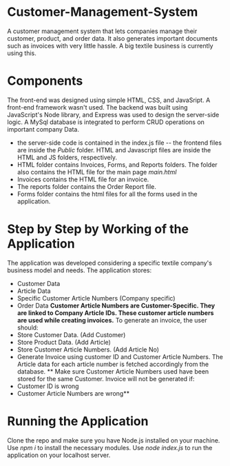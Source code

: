 # Customer-Management-System
A customer management system that lets companies manage their customer, product, and order data. It also generates important documents such as invoices with very little hassle. A big textile business is currently using this. 
# Components
The front-end was designed using simple HTML, CSS, and JavaSript. A front-end framework wasn't used. The backend was built using JavaScript's Node library, and Express was used to design the server-side logic. A MySql database is integrated to perform CRUD operations on important company Data.
- the server-side code is contained in the index.js file
-- the frontend files are inside the *Public* folder. HTML and Javascript files are inside the HTML and JS folders, respectively.
- HTML folder contains Invoices, Forms, and Reports folders. The folder also contains the HTML file for the main page *main.html*
- Invoices contains the HTML file for an invoice.
- The reports folder contains the Order Report file.
- Forms folder contains the html files for all the forms used in the application.
# Step by Step by Working of the Application
The application was developed considering a specific textile company's business model and needs.
The application stores:
- Customer Data
- Article Data
- Specific Customer Article Numbers (Company specific)
- Order Data
**Customer Article Numbers are Customer-Specific. They are linked to Company Article IDs. These customer article numbers are used while creating invoices.**
To generate an invoice, the user should:
- Store Customer Data. (Add Customer)
- Store Product Data. (Add Article)
- Store Customer Article Numbers. (Add Article No)
- Generate Invoice using customer ID and Customer Article Numbers. The Article data for each article number is fetched accordingly from the database.
** Make sure Customer Article Numbers used have been stored for the same Customer. Invoice will not be generated if:
- Customer ID is wrong
- Customer Article Numbers are wrong**

# Running the Application
Clone the repo and make sure you have Node.js installed on your machine. Use *npm i* to install the necessary modules. Use *node index.js* to run the application on your localhost server.

